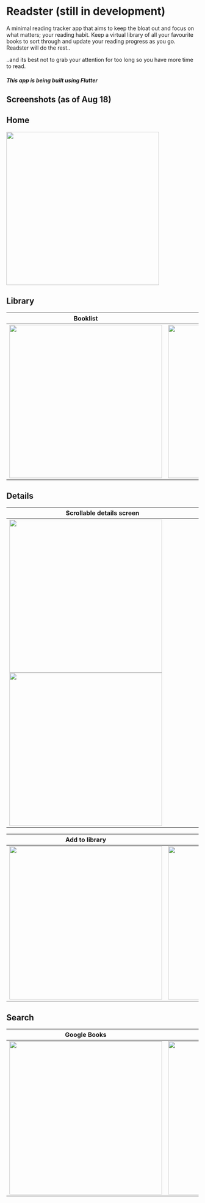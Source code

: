 # Readster (still in development)

A minimal reading tracker app that aims to keep the bloat out and focus on what matters; your reading habit. Keep a virtual library of all your favourite books to sort through and update your reading progress as you go. Readster will do the rest.. 

..and its best not to grab your attention for too long so you have more time to read.

##### This app is being built using Flutter

## Screenshots (as of Aug 18)

## Home
<img src="./screenshots/home.png" width="400">


## Library

| Booklist     | Bookshelf      |
|------------|-------------|
| <img src="./screenshots/booklist.png" width="400"> | <img src="./screenshots/bookshelf.png" width="400"> |


## Details
| Scrollable details screen   |
|------------------------|
|<img src="./screenshots/details_1.png" width="400"> <img src="./screenshots/details_2.png" width="400"> |

| Add to library     | eBook sample     |
|------------|-------------|
| <img src="./screenshots/add_to_lib.png" width="400"> | <img src="./screenshots/ebook sample.png" width="400"> |


## Search
| Google Books     | Goodreads   |
|------------|-------------|
| <img src="./screenshots/search_google_books.png" width="400"> | <img src="./screenshots/search_goodreads.png" width="400"> |
